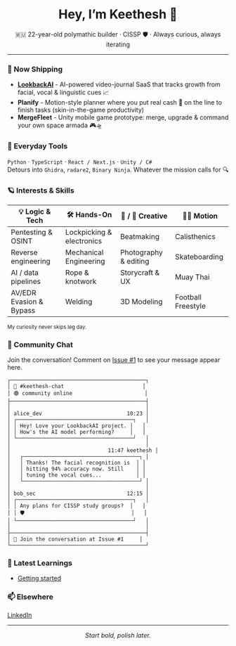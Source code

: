 <!-- GitHub profile README -->
<h1 align="center">Hey, I’m Keethesh 👋</h1>
<p align="center">
  🇲🇺 22-year-old polymathic builder · CISSP 🛡️ · Always curious, always iterating
</p>

---

### 🚢  Now Shipping
- **[LookbackAI](https://lookbackai.com)** - AI-powered video-journal SaaS that tracks growth from facial, vocal & linguistic cues 📈  
- **Planify** - Motion-style planner where you put real cash 💸 on the line to finish tasks (skin-in-the-game productivity)  
- **MergeFleet** - Unity mobile game prototype: merge, upgrade & command your own space armada 🎮🛸  

### 🧰  Everyday Tools
`Python` · `TypeScript` · `React / Next.js` · `Unity / C#`  
Detours into `Ghidra`, `radare2`, `Binary Ninja`. Whatever the mission calls for 🔍

### 🪐  Interests & Skills
| 💡 Logic & Tech | 🛠️ Hands-On | 🎵 / 🎨 Creative | 🏃‍♂️ Motion |
|-----------------|-------------|-----------------|--------------|
| Pentesting & OSINT | Lockpicking & electronics | Beatmaking | Calisthenics |
| Reverse engineering | Mechanical Engineering | Photography & editing | Skateboarding |
| AI / data pipelines | Rope & knotwork | Storycraft & UX | Muay Thai |
| AV/EDR Evasion & Bypass | Welding | 3D Modeling | Football Freestyle |

<sub>My curiosity never skips leg day.</sub>

### 💬 Community Chat
Join the conversation! Comment on [Issue #1](https://github.com/keethesh/keethesh/issues/1) to see your message appear here.

<!-- CHAT_START -->
```
┌───────────────────────────────────────────┐
│ 💬 #keethesh-chat                         │
│ 🟢 community online                       │
├───────────────────────────────────────────┤
│                                           │
│ alice_dev                           10:23 │
│ ┌─────────────────────────────────────┐   │
│ │ Hey! Love your LookbackAI project. │   │
│ │ How's the AI model performing?     │   │
│ └─────────────────────────────────────┘   │
│                                           │
│                               11:47 keethesh │
│   ┌─────────────────────────────────────┐ │
│   │ Thanks! The facial recognition is  │ │
│   │ hitting 94% accuracy now. Still    │ │
│   │ tuning the vocal cues...           │ │
│   └─────────────────────────────────────┘ │
│                                           │
│ bob_sec                             12:15 │
│ ┌─────────────────────────────────────┐   │
│ │ Any plans for CISSP study groups?  │   │
│ │ 🛡️                                  │   │
│ └─────────────────────────────────────┘   │
│                                           │
├───────────────────────────────────────────┤
│ 💭 Join the conversation at Issue #1     │
└───────────────────────────────────────────┘
```
<!-- CHAT_END -->

### 🧠 Latest Learnings

<!-- TIL_START -->
* [Getting started](til/001-getting-started.md)
<!-- TIL_END -->

### 📫  Elsewhere
[LinkedIn](https://www.linkedin.com/in/keethesh)

---

<p align="center"><em>Start bold, polish later.</em></p>
